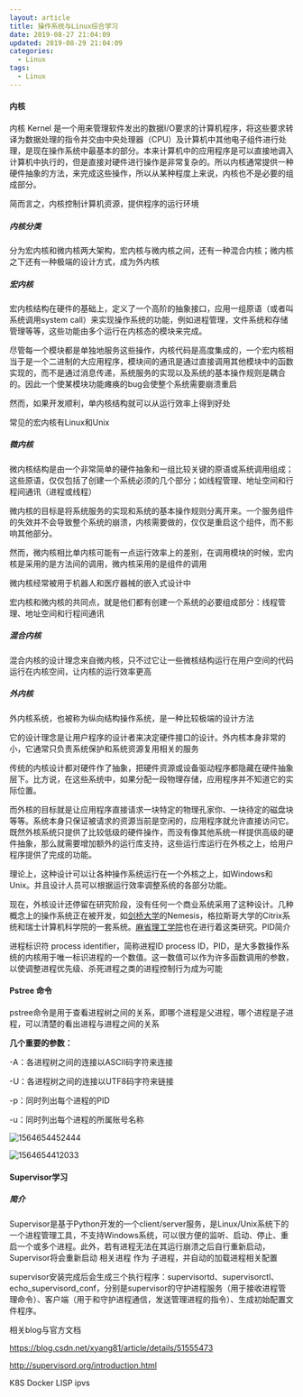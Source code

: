```yaml
---
layout: article
title: 操作系统与Linux综合学习
date: 2019-08-27 21:04:09
updated: 2019-08-29 21:04:09
categories: 
  - Linux
tags: 
  - Linux
---
```


#### 内核

内核 Kernel 是一个用来管理软件发出的数据I/O要求的计算机程序，将这些要求转译为数据处理的指令并交由中央处理器（CPU）及计算机中其他电子组件进行处理，是现在操作系统中最基本的部分。本来计算机中的应用程序是可以直接地调入计算机中执行的，但是直接对硬件进行操作是非常复杂的。所以内核通常提供一种硬件抽象的方法，来完成这些操作，所以从某种程度上来说，内核也不是必要的组成部分。

简而言之，内核控制计算机资源，提供程序的运行环境

##### 内核分类

分为宏内核和微内核两大架构，宏内核与微内核之间，还有一种混合内核；微内核之下还有一种极端的设计方式，成为外内核

##### 宏内核

宏内核结构在硬件的基础上，定义了一个高阶的抽象接口，应用一组原语（或者叫系统调用system call）来实现操作系统的功能，例如进程管理，文件系统和存储管理等等，这些功能由多个运行在内核态的模块来完成。

尽管每一个模块都是单独地服务这些操作，内核代码是高度集成的，一个宏内核相当于是一个二进制的大应用程序，模块间的通讯是通过直接调用其他模块中的函数实现的，而不是通过消息传递，系统服务的实现以及系统的基本操作规则是耦合的。因此一个使某模块功能瘫痪的bug会使整个系统需要崩溃重启

然而，如果开发顺利，单内核结构就可以从运行效率上得到好处

常见的宏内核有Linux和Unix
<!--more-->

##### 微内核

微内核结构是由一个非常简单的硬件抽象和一组比较关键的原语或系统调用组成；这些原语，仅仅包括了创建一个系统必须的几个部分；如线程管理、地址空间和行程间通讯（进程或线程）

微内核的目标是将系统服务的实现和系统的基本操作规则分离开来。一个服务组件的失效并不会导致整个系统的崩溃，内核需要做的，仅仅是重启这个组件，而不影响其他部分。

然而，微内核相比单内核可能有一点运行效率上的差别，在调用模块的时候，宏内核是采用的是方法间的调用，微内核采用的是组件的调用

微内核经常被用于机器人和医疗器械的嵌入式设计中

宏内核和微内核的共同点，就是他们都有创建一个系统的必要组成部分：线程管理、地址空间和行程间通讯

##### 混合内核

混合内核的设计理念来自微内核，只不过它让一些微核结构运行在用户空间的代码运行在内核空间，让内核的运行效率更高

##### 外内核

外内核系统，也被称为纵向结构操作系统，是一种比较极端的设计方法

它的设计理念是让用户程序的设计者来决定硬件接口的设计。外内核本身非常的小，它通常只负责系统保护和系统资源复用相关的服务

传统的内核设计都对硬件作了抽象，把硬件资源或设备驱动程序都隐藏在硬件抽象层下。比方说，在这些系统中，如果分配一段物理存储，应用程序并不知道它的实际位置。

而外核的目标就是让应用程序直接请求一块特定的物理孔家你、一块待定的磁盘块等等。系统本身只保证被请求的资源当前是空闲的，应用程序就允许直接访问它。既然外核系统只提供了比较低级的硬件操作，而没有像其他系统一样提供高级的硬件抽象，那么就需要增加额外的运行库支持，这些运行库运行在外核之上，给用户程序提供了完成的功能。

理论上，这种设计可以让各种操作系统运行在一个外核之上，如Windows和Unix。并且设计人员可以根据运行效率调整系统的各部分功能。

现在，外核设计还停留在研究阶段，没有任何一个商业系统采用了这种设计。几种概念上的操作系统正在被开发，如[剑桥大学](https://wiwiwiki.kfd.me/wiki/%E5%89%91%E6%A1%A5%E5%A4%A7%E5%AD%A6)的Nemesis，格拉斯哥大学的Citrix系统和瑞士计算机科学院的一套系统。[麻省理工学院](https://wiwiwiki.kfd.me/wiki/%E9%BA%BB%E7%9C%81%E7%90%86%E5%B7%A5%E5%AD%A6%E9%99%A2)也在进行着这类研究。PID简介

进程标识符 process identifier，简称进程ID process ID，PID，是大多数操作系统的内核用于唯一标识进程的一个数值。这一数值可以作为许多函数调用的参数，以使调整进程优先级、杀死进程之类的进程控制行为成为可能

#### Pstree 命令

pstree命令是用于查看进程树之间的关系，即哪个进程是父进程，哪个进程是子进程，可以清楚的看出进程与进程之间的关系

**几个重要的参数：**

-A：各进程树之间的连接以ASCII码字符来连接

-U：各进程树之间的连接以UTF8码字符来链接

-p：同时列出每个进程的PID

-u：同时列出每个进程的所属账号名称

![1564654452444](C:\Users\2010104-0288\AppData\Roaming\Typora\typora-user-images\1564654452444.png)

![1564654412033](C:\Users\2010104-0288\AppData\Roaming\Typora\typora-user-images\1564654412033.png)

#### Supervisor学习

##### 简介

Supervisor是基于Python开发的一个client/server服务，是Linux/Unix系统下的一个进程管理工具，不支持Windows系统，可以很方便的监听、启动、停止、重启一个或多个进程。此外，若有进程无法在其运行崩溃之后自行重新启动，Supervisor将会重新启动 相关进程 作为 子进程，并自动的加载进程相关配置

supervisor安装完成后会生成三个执行程序：supervisortd、supervisorctl、echo_supervisord_conf，分别是supervisor的守护进程服务（用于接收进程管理命令）、客户端（用于和守护进程通信，发送管理进程的指令）、生成初始配置文件程序。

相关blog与官方文档

<https://blog.csdn.net/xyang81/article/details/51555473>

<http://supervisord.org/introduction.html>

K8S Docker LISP ipvs